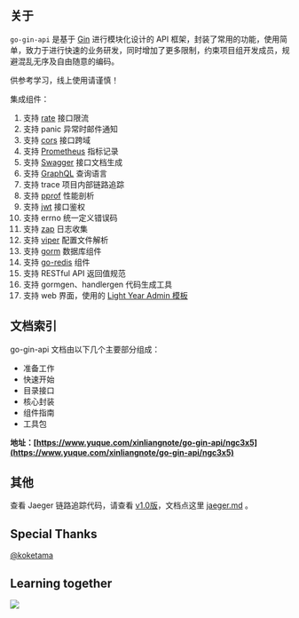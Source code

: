 ## 关于

`go-gin-api` 是基于 [Gin](https://github.com/gin-gonic/gin) 进行模块化设计的 API 框架，封装了常用的功能，使用简单，致力于进行快速的业务研发，同时增加了更多限制，约束项目组开发成员，规避混乱无序及自由随意的编码。

供参考学习，线上使用请谨慎！

集成组件：

1. 支持 [rate](https://golang.org/x/time/rate) 接口限流 
1. 支持 panic 异常时邮件通知 
1. 支持 [cors](https://github.com/rs/cors) 接口跨域 
1. 支持 [Prometheus](https://github.com/prometheus/client_golang) 指标记录 
1. 支持 [Swagger](https://github.com/swaggo/gin-swagger) 接口文档生成 
1. 支持 [GraphQL](https://github.com/99designs/gqlgen) 查询语言 
1. 支持 trace 项目内部链路追踪 
1. 支持 [pprof](https://github.com/gin-contrib/pprof) 性能剖析 
1. 支持 [jwt](https://github.com/dgrijalva/jwt-go) 接口鉴权 
1. 支持 errno 统一定义错误码 
1. 支持 [zap](https://go.uber.org/zap) 日志收集 
1. 支持 [viper](https://github.com/spf13/viper) 配置文件解析
1. 支持 [gorm](https://gorm.io/gorm) 数据库组件
1. 支持 [go-redis](https://github.com/go-redis/redis/v7) 组件
1. 支持 RESTful API 返回值规范
1. 支持 gormgen、handlergen 代码生成工具
1. 支持 web 界面，使用的 [Light Year Admin 模板](https://gitee.com/yinqi/Light-Year-Admin-Using-Iframe)


## 文档索引

go-gin-api 文档由以下几个主要部分组成：

- 准备工作
- 快速开始
- 目录接口
- 核心封装
- 组件指南
- 工具包

**地址：[https://www.yuque.com/xinliangnote/go-gin-api/ngc3x5](https://www.yuque.com/xinliangnote/go-gin-api/ngc3x5)**

## 其他

查看 Jaeger 链路追踪代码，请查看 [v1.0版](https://github.com/evelive3/go-gin-api/releases/tag/v1.0)，文档点这里 [jaeger.md](https://github.com/evelive3/go-gin-api/blob/master/docs/jaeger.md) 。

## Special Thanks

[@koketama](https://github.com/koketama)

## Learning together

![](https://github.com/evelive3/Go/blob/master/00-基础语法/images/qr.jpg)

